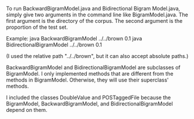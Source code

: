 To run BackwardBigramModel.java and Bidirectional Bigram Model.java, simply give two arguments in the command line like BigramModel.java. The first argument is the directory of the corpus. The second argument is the proportion of the test set.

Example: 
java BackwardBigramModel ../../brown 0.1
java BidirectionalBigramModel ../../brown 0.1

(I used the relative path "../../brown", but it can also accept absolute paths.)

BackwardBigramModel and BidirectionalBigramModel are subclasses of BigramModel. I only implemented methods that are different from the methods in BigramModel. Otherwise, they will use their superclass' methods. 

I included the classes DoubleValue and POSTaggedFile because the BigramModel, BackwardBigramModel, and BidirectionalBigramModel depend on them. 